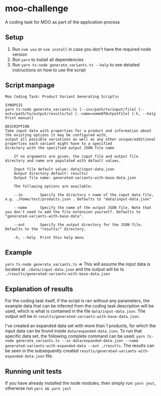 # moo-challenge

A coding task for MOO as part of the application process

## Setup

1. Run `nvm use` or `nvm install` in case you don't have the required node version
2. Run `yarn` to install all dependencies
3. Run `yarn ts-node generate_variants.ts --help` to see detailed instructions on how to use the script

## Script manpage

```
Moo Coding Task: Product Variant Generating Script\n

SYNOPSIS
yarn ts-node generate_variants.ts [--in=/path/to/input/file] [--out=/path/to/output/results/to] [--name=nameOfOutputFile] [-h, --help Print manual]

DESCRIPTION
Take input data with properties for a product and information about the existing options it may be configured with,
output all possible variations as well as any other unique/additional properties each variant might have to a specified
directory with the specified output JSON file name

    If no arguments are given, the input file and output file directory and name are populated with default values.

    Input file default value: data/input-data.json
    Output directory default: results/
    Output file name: generated-variants-with-base-data.json

    The following options are available:

    --in        Specify the directory + name of the input data file, e.g. ./home/test/products.json . Defaults to "data/input-data.json"

    --name      Specify the name of the output JSON file. Note that you don't need to add the file extension yourself. Defaults to "generated-variants-with-base-data".

    --out       Specify the output directory for the JSON file. Defaults to the "results/" directory.

    -h, --help  Print this help menu
```

## Example

`yarn ts-node generate_variants.ts` => This will assume the input data is located at `./data/input-data.json` and the output will be to `./results/generated-variants-with-base-data.json`

## Explanation of results

For the coding task itself, if the script is ran without any parameters, the example data that can be inferred from the coding task description will be used, which is what is contained in the file `data/input-data.json`. The output will be in `results/generated-variants-with-base-data.json`.

I've created an expanded data set with more than 1 products, for which the input data can be found inside `data/expanded-data.json`.
To run that specific data set, the following complete command can be used: `yarn ts-node generate_variants.ts --in data/expanded-data.json --name generated-variants-with-expanded-data --out ./results`. The results can be seen in the subsequently created `results/generated-variants-with-expanded-data.json` file.

## Running unit tests

If you have already installed the node modules, then simply run: `yarn jest`, otherwise run `yarn && yarn jest`
